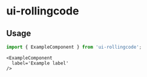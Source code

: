 # ui-rollingcode

## Usage

```ts
import { ExampleComponent } from 'ui-rollingcode';
```

```tsx
<ExampleComponent 
  label='Example label'
/>
```